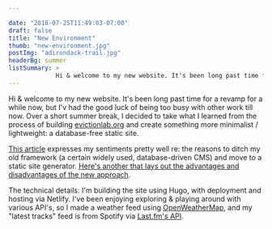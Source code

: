 ```yaml
---

date: "2018-07-25T11:49:03-07:00"
draft: false
title: "New Environment"
thumb: "new-environment.jpg"
postImg: "adirondack-trail.jpg"
headerBg: summer
listSummary: >
             Hi & welcome to my new website. It's been long past time for a revamp, but I've had the good luck of being too busy with other work till now. 
---             
```

Hi & welcome to my new website. It's been long past time for a revamp for a while now, but I'v had the good luck of being too busy with other work till now. Over a short summer break, I decided to take what I learned from the process of building <a href="https://evictionlab.org" target="_blank">evictionlab.org</a> and create something more minimalist / lightweight: a database-free static site.

<a href="https://eran.sandler.co.il/2017/06/04/goodbye-wordpress-hello-static-netlify/" target="_blank">This article</a> expresses my sentiments pretty well re: the reasons to ditch my old framework (a certain widely used, database-driven CMS) and move to a static site generator. <a href="https://developer.okta.com/blog/2018/06/07/static-sites-vs-cms" target="_blank">Here's another that lays out the  advantages and disadvantages of the new approach</a>.

The technical details: I'm building the site using Hugo, with deployment and hosting via Netlify. I've been enjoying exploring & playing around with various API's, so I made a weather feed using <a href="https://openweathermap.org/api" target="_blank">OpenWeatherMap</a>, and my "latest tracks" feed is from Spotify via <a href="https://www.last.fm/api/intro" target="_blank">Last.fm's API</a>.


